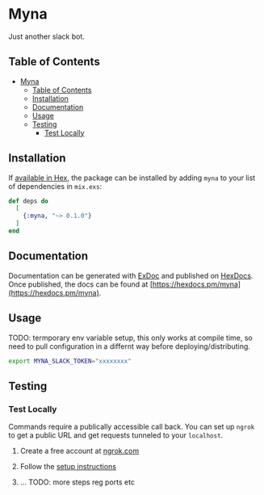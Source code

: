 # Myna

Just another slack bot.

## Table of Contents

<!-- TOC -->

- [Myna](#myna)
    - [Table of Contents](#table-of-contents)
    - [Installation](#installation)
    - [Documentation](#documentation)
    - [Usage](#usage)
    - [Testing](#testing)
        - [Test Locally](#test-locally)

<!-- /TOC -->

## Installation

If [available in Hex](https://hex.pm/docs/publish), the package can be installed
by adding `myna` to your list of dependencies in `mix.exs`:

```elixir
def deps do
  [
    {:myna, "~> 0.1.0"}
  ]
end
```


## Documentation

Documentation can be generated with [ExDoc](https://github.com/elixir-lang/ex_doc)
and published on [HexDocs](https://hexdocs.pm). Once published, the docs can
be found at [https://hexdocs.pm/myna](https://hexdocs.pm/myna).


## Usage

TODO: termporary env variable setup, this only works at compile time,
 so need to pull configuration in a differnt way before deploying/distributing.


```zsh
export MYNA_SLACK_TOKEN="xxxxxxxx"
```

## Testing


### Test Locally

Commands require a publically accessible call back. You can set up `ngrok` to get a public URL and get requests tunneled to your `localhost`.

1. Create a free account at [ngrok.com](https://ngrok.com/)

2. Follow the [setup instructions](https://dashboard.ngrok.com/get-started/setup)

3. ... TODO: more steps reg ports etc
